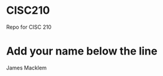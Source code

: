 # CISC210
Repo for CISC 210

Add your name below the line
============================
James Macklem